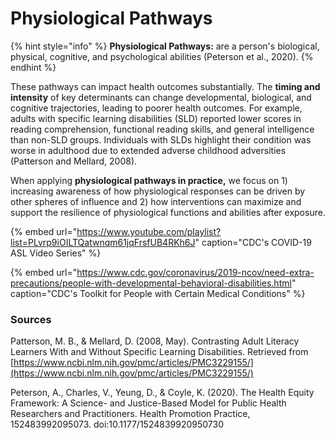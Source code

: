 # Physiological Pathways

{% hint style="info" %}
**Physiological Pathways:** are a person's biological, physical, cognitive, and psychological abilities \(Peterson et al., 2020\).
{% endhint %}

These pathways can impact health outcomes substantially. The **timing and intensity** of key determinants can change developmental, biological, and cognitive trajectories, leading to poorer health outcomes. For example, adults with specific learning disabilities \(SLD\) reported lower scores in reading comprehension, functional reading skills, and general intelligence than non-SLD groups. Individuals with SLDs highlight their condition was worse in adulthood due to extended adverse childhood adversities \(Patterson and Mellard, 2008\).

When applying **physiological pathways in practice,** we focus on 1\) increasing awareness of how physiological responses can be driven by other spheres of influence and 2\) how interventions can maximize and support the resilience of physiological functions and abilities after exposure.

{% embed url="https://www.youtube.com/playlist?list=PLvrp9iOILTQatwnqm61jqFrsfUB4RKh6J" caption="CDC\'s COVID-19 ASL Video Series" %}

{% embed url="https://www.cdc.gov/coronavirus/2019-ncov/need-extra-precautions/people-with-developmental-behavioral-disabilities.html" caption="CDC\'s Toolkit for People with Certain Medical Conditions" %}

### Sources

Patterson, M. B., & Mellard, D. \(2008, May\). Contrasting Adult Literacy Learners With and Without Specific Learning Disabilities. Retrieved from [https://www.ncbi.nlm.nih.gov/pmc/articles/PMC3229155/](https://www.ncbi.nlm.nih.gov/pmc/articles/PMC3229155/)

Peterson, A., Charles, V., Yeung, D., & Coyle, K. \(2020\). The Health Equity Framework: A Science- and Justice-Based Model for Public Health Researchers and Practitioners. Health Promotion Practice, 152483992095073. doi:10.1177/1524839920950730

